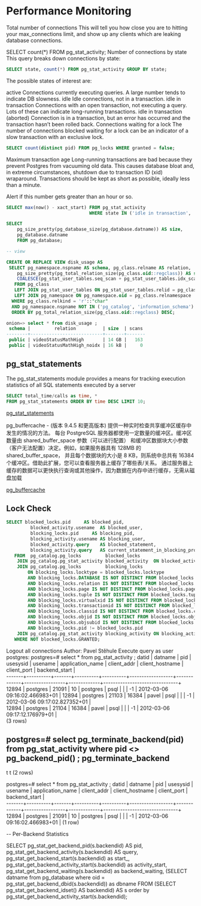 
# Performance Monitoring

Total number of connections
This will tell you how close you are to hitting your max_connections limit, and show up any clients which are leaking database connections.

SELECT count(*) FROM pg_stat_activity;
Number of connections by state
This query breaks down connections by state:

```sql
SELECT state, count(*) FROM pg_stat_activity GROUP BY state;

```

The possible states of interest are:

active
Connections currently executing queries. A large number tends to indicate DB slowness.
idle
Idle connections, not in a transaction.
idle in transaction
Connections with an open transaction, not executing a query. Lots of these can indicate long-running transactions.
idle in transaction (aborted)
Connection is in a transaction, but an error has occurred and the transaction hasn’t been rolled back.
Connections waiting for a lock
The number of connections blocked waiting for a lock can be an indicator of a slow transaction with an exclusive lock.

```sql
SELECT count(distinct pid) FROM pg_locks WHERE granted = false;
```

Maximum transaction age
Long-running transactions are bad because they prevent Postgres from vacuuming old data. 
This causes database bloat and, in extreme circumstances, shutdown due to transaction ID (xid) wraparound. 
Transactions should be kept as short as possible, ideally less than a minute.

Alert if this number gets greater than an hour or so.

```sql
SELECT max(now() - xact_start) FROM pg_stat_activity
                               WHERE state IN ('idle in transaction', 'active');

SELECT
    pg_size_pretty(pg_database_size(pg_database.datname)) AS size,
    pg_database.datname
    FROM pg_database;

-- view

CREATE OR REPLACE VIEW disk_usage AS
 SELECT pg_namespace.nspname AS schema, pg_class.relname AS relation,
    pg_size_pretty(pg_total_relation_size(pg_class.oid::regclass)) AS size,
    COALESCE(pg_stat_user_tables.seq_scan + pg_stat_user_tables.idx_scan, 0) AS scans
   FROM pg_class
   LEFT JOIN pg_stat_user_tables ON pg_stat_user_tables.relid = pg_class.oid
   LEFT JOIN pg_namespace ON pg_namespace.oid = pg_class.relnamespace
  WHERE pg_class.relkind = 'r'::"char"
  AND pg_namespace.nspname NOT IN ('pg_catalog', 'information_schema')
  ORDER BY pg_total_relation_size(pg_class.oid::regclass) DESC;

onion=> select * from disk_usage ;
 schema |         relation          | size  | scans
--------+---------------------------+-------+-------
 public | videoStatusMathHigh       | 14 GB |   163
 public | videoStatusMathHigh_noidx | 16 kB |     0

```

## pg_stat_statements
The pg_stat_statements module provides a means for tracking execution statistics of all 
SQL statements executed by a server

```sql
SELECT total_time/calls as time, *
FROM pg_stat_statements ORDER BY time DESC LIMIT 10;

```

[pg_stat_statements](https://www.postgresql.org/docs/9.3/static/pgstatstatements.html)




pg_buffercache - (版本 9.4.5 和更高版本) 提供一种实时检查共享缓冲区缓存中发生的情况的方法。
每台 PostgreSQL 服务器都使用一定数量的缓冲区。缓冲区数量由 shared_buffer_space 参数（可以进行配置）
和缓冲区数据块大小参数（客户无法配置）决定。例如，如果服务器具有 128MB 的 shared_buffer_space，
并且每个数据块的大小是 8 KB，则系统中总共有 16384 个缓冲区。借助此扩展，您可以查看服务器上缓存了哪些表/关系。
通过服务器上缓存的数据可以更快执行查询或其他操作，因为数据在内存中进行缓存，无需从磁盘加载

[pg_buffercache](https://www.postgresql.org/docs/9.1/static/pgbuffercache.html)


## Lock Check

```sql
SELECT blocked_locks.pid     AS blocked_pid,
         blocked_activity.usename  AS blocked_user,
         blocking_locks.pid     AS blocking_pid,
         blocking_activity.usename AS blocking_user,
         blocked_activity.query    AS blocked_statement,
         blocking_activity.query   AS current_statement_in_blocking_process
   FROM  pg_catalog.pg_locks         blocked_locks
    JOIN pg_catalog.pg_stat_activity blocked_activity  ON blocked_activity.pid = blocked_locks.pid
    JOIN pg_catalog.pg_locks         blocking_locks
        ON blocking_locks.locktype = blocked_locks.locktype
        AND blocking_locks.DATABASE IS NOT DISTINCT FROM blocked_locks.DATABASE
        AND blocking_locks.relation IS NOT DISTINCT FROM blocked_locks.relation
        AND blocking_locks.page IS NOT DISTINCT FROM blocked_locks.page
        AND blocking_locks.tuple IS NOT DISTINCT FROM blocked_locks.tuple
        AND blocking_locks.virtualxid IS NOT DISTINCT FROM blocked_locks.virtualxid
        AND blocking_locks.transactionid IS NOT DISTINCT FROM blocked_locks.transactionid
        AND blocking_locks.classid IS NOT DISTINCT FROM blocked_locks.classid
        AND blocking_locks.objid IS NOT DISTINCT FROM blocked_locks.objid
        AND blocking_locks.objsubid IS NOT DISTINCT FROM blocked_locks.objsubid
        AND blocking_locks.pid != blocked_locks.pid
    JOIN pg_catalog.pg_stat_activity blocking_activity ON blocking_activity.pid = blocking_locks.pid
   WHERE NOT blocked_locks.GRANTED;

 ```


Logout all connections
Author: Pavel Stěhule
Execute query as user postgres:
postgres=# select * from pg_stat_activity ;
 datid | datname  |  pid  | usesysid | usename  | application_name | client_addr | client_hostname | client_port |         backend_start         |         
-------+----------+-------+----------+----------+------------------+-------------+-----------------+-------------+-------------------------------+
 12894 | postgres | 21091 |       10 | postgres | psql             |             |                 |          -1 | 2012-03-06 09:16:02.466983+01 |
 12894 | postgres | 21103 |    16384 | pavel    | psql             |             |                 |          -1 | 2012-03-06 09:17:02.827352+01 |         
 12894 | postgres | 21104 |    16384 | pavel    | psql             |             |                 |          -1 | 2012-03-06 09:17:12.176979+01 |         
(3 rows)

postgres=# select pg_terminate_backend(pid) 
               from pg_stat_activity 
              where pid <> pg_backend_pid() ;
 pg_terminate_backend 
----------------------
 t
 t
(2 rows)

postgres=# select * from pg_stat_activity ;
 datid | datname  |  pid  | usesysid | usename  | application_name | client_addr | client_hostname | client_port |         backend_start         |         
-------+----------+-------+----------+----------+------------------+-------------+-----------------+-------------+-------------------------------+
 12894 | postgres | 21091 |       10 | postgres | psql             |             |                 |          -1 | 2012-03-06 09:16:02.466983+01 |
(1 row)



-- Per-Backend Statistics

SELECT pg_stat_get_backend_pid(s.backendid) AS pid,
       pg_stat_get_backend_activity(s.backendid) AS query,
       pg_stat_get_backend_start(s.backendid) as start_,
       pg_stat_get_backend_activity_start(s.backendid) as activity_start,
       pg_stat_get_backend_waiting(s.backendid) as backend_waiting,
       (SELECT datname from pg_database where oid = pg_stat_get_backend_dbid(s.backendid)) as dbname
    FROM (SELECT pg_stat_get_backend_idset() AS backendid) AS s
    order by pg_stat_get_backend_activity_start(s.backendid);
